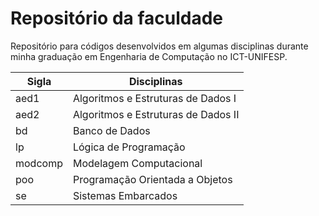 # Repositório da faculdade
Repositório para códigos desenvolvidos em algumas disciplinas durante minha graduação em Engenharia de Computação no ICT-UNIFESP.

|Sigla|Disciplinas|
|-----|-----------|
|aed1|Algoritmos e Estruturas de Dados I|
|aed2|Algoritmos e Estruturas de Dados II|
|bd|Banco de Dados|
|lp|Lógica de Programação|
|modcomp|Modelagem Computacional|
|poo|Programação Orientada a Objetos|
|se|Sistemas Embarcados|
